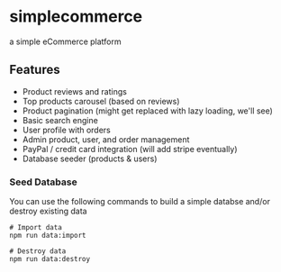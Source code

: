 # simplecommerce
a simple eCommerce platform 

## Features

- Product reviews and ratings
- Top products carousel (based on reviews)
- Product pagination (might get replaced with lazy loading, we'll see)
- Basic search engine
- User profile with orders
- Admin product, user, and order management
- PayPal / credit card integration (will add stripe eventually)
- Database seeder (products & users)

### Seed Database
You can use the following commands to build a simple databse and/or destroy existing data

```
# Import data
npm run data:import

# Destroy data
npm run data:destroy
```

